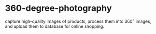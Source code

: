 # 360-degree-photography
capture high-quality images of products, process them into 360° images, and upload them to database for online shopping.
